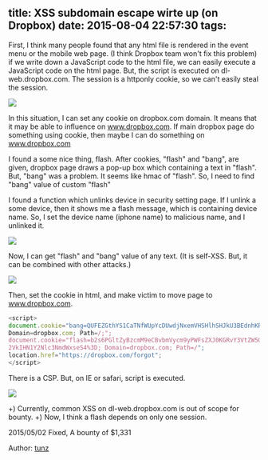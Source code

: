 title: XSS subdomain escape wirte up (on Dropbox)
date: 2015-08-04 22:57:30
tags:
---
First, I think many people found that any html file is rendered in the event menu or the mobile web page.
(I think Dropbox team won't fix this problem)
if we write down a JavaScript code to the html file, we can easily execute a JavaScript code on the html page.
But, the script is executed on dl-web.dropbox.com.
The session is a httponly cookie, so we can't easily steal the session.

![](/img/dropbox1.png)

In this situation, I can set any cookie on dropbox.com domain.
It means that it may be able to influence on www.dropbox.com.
If main dropbox page do something using cookie, then maybe I can do something on www.dropbox.com 

I found a some nice thing, flash.
After cookies, "flash" and "bang", are given, dropbox page draws a pop-up box which containing a text in "flash".
But, "bang" was a problem. It seems like hmac of "flash".
So, I need to find "bang" value of custom "flash"


I found a function which unlinks device in security setting page.
If I unlink a some device, then it shows me a flash message, which is containing device name.
So, I set the device name (iphone name) to malicious name, and I unlinked it. 

![](/img/dropbox2.png)

Now, I can get "flash" and "bang" value of any text.
(It is self-XSS. But, it can be combined with other attacks.)

![](/img/dropbox3.png)

Then, set the cookie in html, and make victim to move page to www.dropbox.com.

```javascript
<script>
document.cookie="bang=QUFEZGthYS1CaTNfWUpYcDUwdjNxemVHSHlhSHJkU3BEdnhKRUxOZVZ3b2ZoUQ%3D%3D;
Domain=dropbox.com; Path=/;";
document.cookie="flash=b2s6PGltZyBzcmM9eCBvbmVycm9yPWFsZXJ0KGRvY3VtZW50LmRvbWFpbik%2BIHVubGlua
2VkIHN1Y2Nlc3NmdWxseS4%3D; Domain=dropbox.com; Path=/";
location.href="https://dropbox.com/forgot";
</script>
```

There is a CSP.
But, on IE or safari, script is executed.

![](/img/dropbox4.png)

+) Currently, common XSS on dl-web.dropbox.com is out of scope for bounty.
+) Now, I think a flash depends on only one session. 

2015/05/02 Fixed, A bounty of $1,331

Author: [tunz](http://blog.tunz.kr/)
